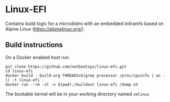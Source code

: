 # Linux-EFI

Contains build logic for a microdistro with an embedded initramfs based on Alpine Linux (https://alpinelinux.org/).

## Build instructions

On a Docker enabled host run: 
```
git clone https://github.com/netbootxyz/linux-efi.git
cd linux-efi
docker build --build-arg THREADS=$(grep processor /proc/cpuinfo | wc -l) -t linux-efi .
docker run --rm -it -v $(pwd):/buildout linux-efi /dump.sh
```

The bootable kernel will be in your working directory named `vmlinuz`
